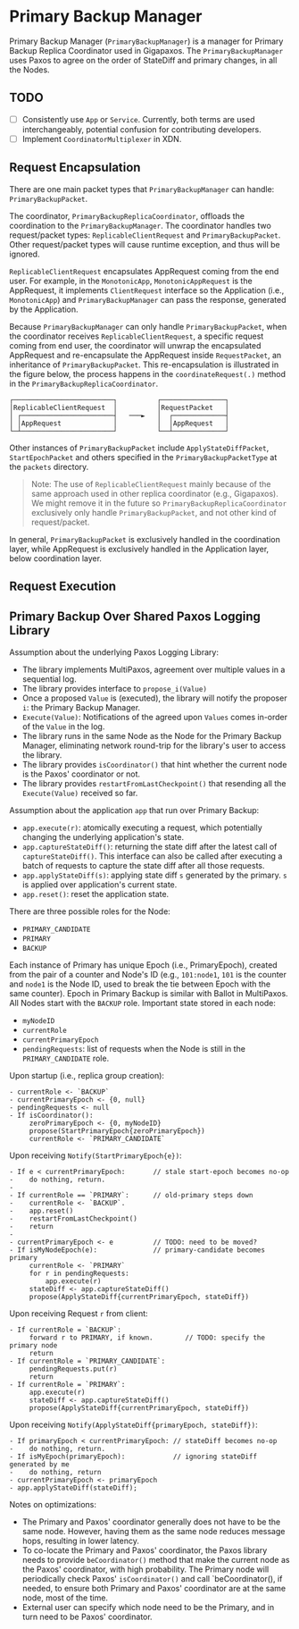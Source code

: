 # Primary Backup Manager

Primary Backup Manager (`PrimaryBackupManager`) is a manager for Primary Backup 
Replica Coordinator used in Gigapaxos. The `PrimaryBackupManager` uses Paxos to 
agree on the order of StateDiff and primary changes, in all the Nodes.

## TODO
- [ ] Consistently use `App` or `Service`. Currently, both terms are used 
      interchangeably, potential confusion for contributing developers. 
- [ ] Implement `CoordinatorMultiplexer` in XDN.

## Request Encapsulation

There are one main packet types that `PrimaryBackupManager` can handle: 
`PrimaryBackupPacket`.

The coordinator, `PrimaryBackupReplicaCoordinator`, offloads the coordination
to the `PrimaryBackupManager`. The coordinator handles two request/packet types:
`ReplicableClientRequest` and `PrimaryBackupPacket`. Other request/packet types
will cause runtime exception, and thus will be ignored.

`ReplicableClientRequest` encapsulates AppRequest coming from the end user.
For example, in the `MonotonicApp`, `MonotonicAppRequest` is the AppRequest,
it implements `ClientRequest` interface so the Application (i.e., `MonotonicApp`) 
and `PrimaryBackupManager` can pass the response, generated by the Application.

Because `PrimaryBackupManager` can only handle `PrimaryBackupPacket`, when the 
coordinator receives `ReplicableClientRequest`, a specific request coming from end 
user, the coordinator will unwrap the encapsulated AppRequest and re-encapsulate 
the AppRequest inside `RequestPacket`, an inheritance of `PrimaryBackupPacket`. 
This re-encapsulation is illustrated in the figure below, the process happens 
in the `coordinateRequest(.)` method in the `PrimaryBackupReplicaCoordinator`.

```
┌─────────────────────────┐          ┌────────────────┐
│ReplicableClientRequest  │          │RequestPacket   │
│ ┌───────────────────────┤   ───►   │  ┌─────────────┤
│ │AppRequest             │          │  │AppRequest   │
└─┴───────────────────────┘          └──┴─────────────┘
```
Other instances of `PrimaryBackupPacket` include `ApplyStateDiffPacket`, 
`StartEpochPacket` and others specified in the `PrimaryBackupPacketType`
at the `packets` directory.

> Note: The use of `ReplicableClientRequest` mainly because of the same 
approach used in other replica coordinator (e.g., Gigapaxos). We might 
remove it in the future so `PrimaryBackupReplicaCoordinator` exclusively 
only handle `PrimaryBackupPacket`, and not other kind of request/packet.

In general, `PrimaryBackupPacket` is exclusively handled in the coordination 
layer, while AppRequest is exclusively handled in the Application layer, 
below coordination layer. 

## Request Execution

## Primary Backup Over Shared Paxos Logging Library

Assumption about the underlying Paxos Logging Library:
- The library implements MultiPaxos, agreement over multiple values in a sequential log.
- The library provides interface to `propose_i(Value)`
- Once a proposed `Value` is (executed), the library will notify the proposer `i`: the Primary Backup Manager.
- `Execute(Value)`: Notifications of the agreed upon `Values` comes in-order of the `Value` in the log.
- The library runs in the same Node as the Node for the Primary Backup Manager, eliminating network round-trip for 
  the library's user to access the library.
- The library provides `isCoordinator()` that hint whether the current node is the Paxos' coordinator or not.
- The library provides `restartFromLastCheckpoint()` that resending all the `Execute(Value)` received so far. 

Assumption about the application `app` that run over Primary Backup:
- `app.execute(r)`: atomically executing a request, which potentially changing the underlying application's state.
- `app.captureStateDiff()`: returning the state diff after the latest call of `captureStateDiff()`. This interface 
  can also be called after executing a batch of requests to capture the state diff after all those requests.
- `app.applyStateDiff(s)`: applying state diff `s` generated by the primary. `s` is applied over application's 
   current state. 
- `app.reset()`: reset the application state.

There are three possible roles for the Node:
- `PRIMARY_CANDIDATE`
- `PRIMARY`
- `BACKUP`

Each instance of Primary has unique Epoch (i.e., PrimaryEpoch), created from the pair of a counter and Node's ID 
(e.g., `101:node1`, `101` is the counter and `node1` is the Node ID, used to break the tie between Epoch with the same 
counter). Epoch in Primary Backup is similar with Ballot in MultiPaxos. 
All Nodes start with the `BACKUP` role.
Important state stored in each node:
- `myNodeID`
- `currentRole`
- `currentPrimaryEpoch`
- `pendingRequests`: list of requests when the Node is still in the `PRIMARY_CANDIDATE` role.

Upon startup (i.e., replica group creation):
```
- currentRole <- `BACKUP`
- currentPrimaryEpoch <- {0, null}
- pendingRequests <- null
- If isCoordinator():
     zeroPrimaryEpoch <- {0, myNodeID}
     propose(StartPrimaryEpoch{zeroPrimaryEpoch})
     currentRole <- `PRIMARY_CANDIDATE`
```

Upon receiving `Notify(StartPrimaryEpoch{e})`:
```
- If e < currentPrimaryEpoch:       // stale start-epoch becomes no-op
-    do nothing, return.
- 
- If currentRole == `PRIMARY`:      // old-primary steps down
-    currentRole <- `BACKUP`.
-    app.reset()
-    restartFromLastCheckpoint()
-    return
- 
- currentPrimaryEpoch <- e          // TODO: need to be moved?
- If isMyNodeEpoch(e):              // primary-candidate becomes primary
     currentRole <- `PRIMARY`
     for r in pendingRequests:
         app.execute(r)
     stateDiff <- app.captureStateDiff()
     propose(ApplyStateDiff{currentPrimaryEpoch, stateDiff})

```

Upon receiving Request `r` from client:
```
- If currentRole = `BACKUP`:
     forward r to PRIMARY, if known.        // TODO: specify the primary node
     return
- If currentRole = `PRIMARY_CANDIDATE`:
     pendingRequests.put(r)
     return
- If currentRole = `PRIMARY`:
     app.execute(r)
     stateDiff <- app.captureStateDiff()
     propose(ApplyStateDiff{currentPrimaryEpoch, stateDiff})
```

Upon receiving `Notify(ApplyStateDiff{primaryEpoch, stateDiff})`:
```
- If primaryEpoch < currentPrimaryEpoch: // stateDiff becomes no-op
-    do nothing, return.
- If isMyEpoch(primaryEpoch):            // ignoring stateDiff generated by me 
-    do nothing, return
- currentPrimaryEpoch <- primaryEpoch
- app.applyStateDiff(stateDiff);
```

Notes on optimizations:
- The Primary and Paxos' coordinator generally does not have to be the same node. 
  However, having them as the same node reduces message hops, resulting in lower latency.
- To co-locate the Primary and Paxos' coordinator, the Paxos library needs to provide
  `beCoordinator()` method that make the current node as the Paxos' coordinator, with high
  probability. The Primary node will periodically check Paxos' `isCoordinator()` and 
  call `beCoordinator(), if needed, to ensure both Primary and Paxos' coordinator
  are at the same node, most of the time.
- External user can specify which node need to be the Primary, and in turn need to be
  Paxos' coordinator.